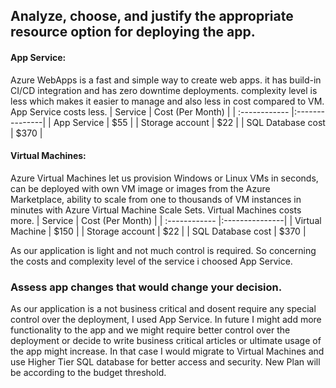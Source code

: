 ## Analyze, choose, and justify the appropriate resource option for deploying the app.

#### App Service:
Azure WebApps is a fast and simple way to create web apps. it has build-in CI/CD integration and has zero downtime deployments. complexity level is less which makes it easier to manage and also less in cost compared to VM. App Service costs less.
| Service  | Cost (Per Month)  |
| :------------ |:---------------|
| App Service     | $55 |
| Storage account     | $22 |
| SQL Database cost | $370 |

#### Virtual Machines:
Azure Virtual Machines let us provision Windows or Linux VMs in seconds, can be deployed with own VM image or images from the Azure Marketplace, ability to scale from one to thousands of VM instances in minutes with Azure Virtual Machine Scale Sets. Virtual Machines costs more.
| Service  | Cost (Per Month)  |
| :------------ |:---------------|
| Virtual Machine     | $150 |
| Storage account     | $22 |
| SQL Database cost | $370 |

As our application is light and not much control is required. So concerning the costs and complexity level of the service i choosed App Service.

### Assess app changes that would change your decision.

As our application is a not business critical and dosent require any special control over the deployment, I used App Service. In future I might add more functionality to the app and we might require better control over the deployment or decide to write business critical articles or ultimate usage of the app might increase. In that case I would migrate to Virtual Machines and use Higher Tier SQL database for better access and security. New Plan will be according to the budget threshold.
